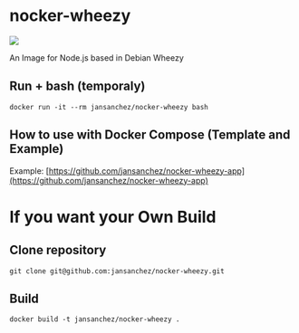 # **nocker-wheezy**

[![](https://images.microbadger.com/badges/image/jansanchez/nocker-wheezy.svg)](https://microbadger.com/images/jansanchez/nocker-wheezy "Get your own image badge on microbadger.com")

An Image for Node.js based in Debian Wheezy

## Run + bash (temporaly)
```
docker run -it --rm jansanchez/nocker-wheezy bash
```

## How to use with Docker Compose (Template and Example)

Example: [https://github.com/jansanchez/nocker-wheezy-app](https://github.com/jansanchez/nocker-wheezy-app)

# **If you want your Own Build**

## Clone repository
```
git clone git@github.com:jansanchez/nocker-wheezy.git
```

## Build
```
docker build -t jansanchez/nocker-wheezy .
```
